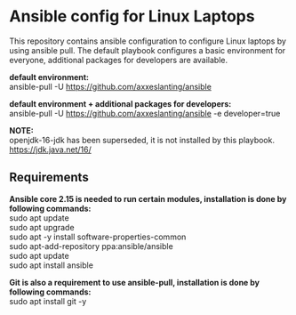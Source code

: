 # Ansible config for Linux Laptops
This repository contains ansible configuration to configure Linux laptops by using ansible pull.
The default playbook configures a basic environment for everyone, additional packages for developers are available.

**default environment:**\
ansible-pull -U https://github.com/axxeslanting/ansible

**default environment + additional packages for developers:**\
ansible-pull -U https://github.com/axxeslanting/ansible -e developer=true

**NOTE:**\
openjdk-16-jdk has been superseded, it is not installed by this playbook.\
https://jdk.java.net/16/

## Requirements
**Ansible core 2.15 is needed to run certain modules, installation is done by following commands:**\
sudo apt update\
sudo apt upgrade\
sudo apt -y install software-properties-common\
sudo apt-add-repository ppa:ansible/ansible\
sudo apt update\
sudo apt install ansible

**Git is also a requirement to use ansible-pull, installation is done by following commands:**\
sudo apt install git -y
